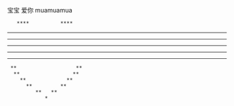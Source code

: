 宝宝
爱你
muamuamua

       ****          ****
  ***      ***    ***      ***
***          **  **          ***
 **            **            **
  **                        **
   **                      **
     **                   **
      **                 **
        **             **
          **         **
             **   **
                *

